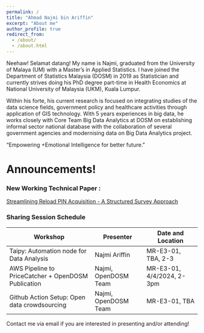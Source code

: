 ```yaml
---
permalink: /
title: "Ahmad Najmi bin Ariffin"
excerpt: "About me"
author_profile: true
redirect_from: 
  - /about/
  - /about.html
---
```


Neehaw! Selamat datang! My name is Najmi, graduated from the University of Malaya (UM) with a Master’s in Applied Statistics. I have joined the Department of Statistics Malaysia (DOSM) in 2019 as Statistician and currently strives doing his PhD degree part-time in Health Economics at National University of Malaysia (UKM), Kuala Lumpur. 

Within his forte, his current research is focused on integrating studies of the data science fields, government policy and healthcare activities through application of GIS technology. With 5 years experiences in big data, he works closely with Core Team Big Data Analytics at DOSM on establishing informal sector national database with the collaboration of several government agencies and modernising data on Big Data Analytics project. 

“Empowering +Emotional Intelligence for better future.”

Announcements!
======

### New Working Technical Paper : 
[Streamlining Reload PIN Acquisition - A Structured Survey Approach]("https://docs.google.com/document/d/1wsDEBy2Wk4tWl594_rTH2pE7Uasb7veVRBPQc4eT9T4/view")


### Sharing Session Schedule

| Workshop          | Presenter  |     Date and Location                                                       |
| --------         | ------ | ------------------------------------------------------------ |
| Taipy: Automation node for Data Analysis  | Najmi Ariffin | MR-E3-01, TBA, 2-3 |
| AWS Pipeline to PriceCatcher + OpenDOSM Publication | Najmi, OpenDOSM Team | MR-E3-01, 4/4/2024, 2-3pm |
| Github Action Setup: Open data crowdsourcing | Najmi, OpenDOSM Team | MR-E3-01, TBA|

<!--|TBD | Dr. Dewi binti Amat Sapuan | MR-E3-01, 2/5/2024|
-->

Contact me via email if you are interested in presenting and/or attending!